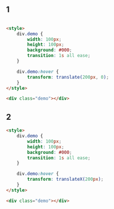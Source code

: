 <style>
.markdown-section iframe[data-id="0"],
.markdown-section iframe[data-id="1"],
.markdown-section iframe[data-id="2"] {
    height: 150px;
}
</style>

## 1

[](../../_iframe/labs/transform-translate-0.html ':include data-id=0')

<!-- run -->
```html

<style>
	div.demo {
		width: 100px;
		height: 100px;
		background: #000;
		transition: 1s all ease;
	}

	div.demo:hover {
		transform: translate(200px, 0);
	}
</style>

<div class="demo"></div>
```

## 2

[](../../_iframe/labs/transform-translate-1.html ':include data-id=1')

<!-- run -->
```html
<style>
	div.demo {
		width: 100px;
		height: 100px;
		background: #000;
		transition: 1s all ease;
	}

	div.demo:hover {
		transform: translateX(200px);
	}
</style>

<div class="demo"></div>
```
